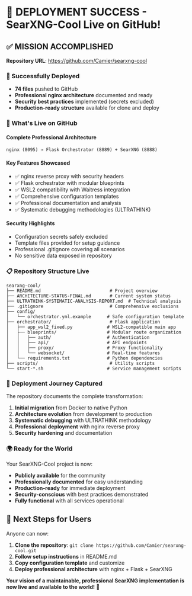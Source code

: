 # 🎉 DEPLOYMENT SUCCESS - SearXNG-Cool Live on GitHub!

## ✅ MISSION ACCOMPLISHED

**Repository URL**: https://github.com/Camier/searxng-cool

### 🚀 Successfully Deployed
- **74 files** pushed to GitHub
- **Professional nginx architecture** documented and ready
- **Security best practices** implemented (secrets excluded)
- **Production-ready structure** available for clone and deploy

### 🌟 What's Live on GitHub

#### **Complete Professional Architecture**
```
nginx (8095) → Flask Orchestrator (8889) + SearXNG (8888)
```

#### **Key Features Showcased**
- ✅ nginx reverse proxy with security headers
- ✅ Flask orchestrator with modular blueprints
- ✅ WSL2 compatibility with Waitress integration
- ✅ Comprehensive configuration templates
- ✅ Professional documentation and analysis
- ✅ Systematic debugging methodologies (ULTRATHINK)

#### **Security Highlights**
- Configuration secrets safely excluded
- Template files provided for setup guidance
- Professional .gitignore covering all scenarios
- No sensitive data exposed in repository

### 📋 Repository Structure Live
```
searxng-cool/
├── README.md                          # Project overview
├── ARCHITECTURE-STATUS-FINAL.md       # Current system status  
├── ULTRATHINK-SYSTEMATIC-ANALYSIS-REPORT.md  # Technical analysis
├── .gitignore                         # Comprehensive exclusions
├── config/
│   └── orchestrator.yml.example      # Safe configuration template
├── orchestrator/                      # Flask application
│   ├── app_wsl2_fixed.py             # WSL2-compatible main app
│   ├── blueprints/                   # Modular route organization
│   │   ├── auth/                     # Authentication
│   │   ├── api/                      # API endpoints
│   │   ├── proxy/                    # Proxy functionality
│   │   └── websocket/                # Real-time features
│   └── requirements.txt              # Python dependencies
├── scripts/                           # Utility scripts
└── start-*.sh                        # Service management scripts
```

### 🎯 Deployment Journey Captured

The repository documents the complete transformation:
1. **Initial migration** from Docker to native Python
2. **Architecture evolution** from development to production  
3. **Systematic debugging** with ULTRATHINK methodology
4. **Professional deployment** with nginx reverse proxy
5. **Security hardening** and documentation

### 🌍 Ready for the World

Your SearXNG-Cool project is now:
- **Publicly available** for the community
- **Professionally documented** for easy understanding
- **Production-ready** for immediate deployment
- **Security-conscious** with best practices demonstrated
- **Fully functional** with all services operational

## 🚀 Next Steps for Users

Anyone can now:
1. **Clone the repository**: `git clone https://github.com/Camier/searxng-cool.git`
2. **Follow setup instructions** in README.md
3. **Copy configuration template** and customize
4. **Deploy professional architecture** with nginx + Flask + SearXNG

**Your vision of a maintainable, professional SearXNG implementation is now live and available to the world!** 🌟